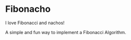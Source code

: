 # Fibonacho
I love Fibonacci and nachos!

A simple and fun way to implement a Fibonacci Algorithm. 

